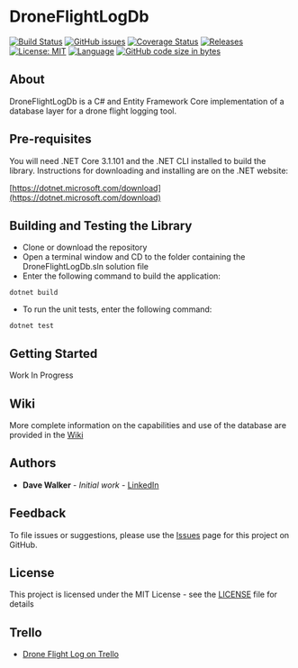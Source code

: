 # DroneFlightLogDb

[![Build Status](https://github.com/davewalker5/DroneFlightLogDb/workflows/.NET%20Core%20CI%20Build/badge.svg)](https://github.com/davewalker5/DroneFlightLogDb/actions)
[![GitHub issues](https://img.shields.io/github/issues/davewalker5/DroneFlightLogDb)](https://github.com/davewalker5/DroneFlightLogDb/issues)
[![Coverage Status](https://coveralls.io/repos/github/davewalker5/DroneFlightLogDb/badge.svg?branch=master)](https://coveralls.io/github/davewalker5/DroneFlightLogDb?branch=master)
[![Releases](https://img.shields.io/github/v/release/davewalker5/DroneFlightLogDb.svg?include_prereleases)](https://github.com/davewalker5/DroneFlightLogDb/releases)
[![License: MIT](https://img.shields.io/badge/License-MIT-blue.svg)](https://github.com/davewalker5/DroneFlightLogDb/blob/master/LICENSE)
[![Language](https://img.shields.io/badge/language-c%23-blue.svg)](https://github.com/davewalker5/DroneFlightLogDb/)
[![GitHub code size in bytes](https://img.shields.io/github/languages/code-size/davewalker5/DroneFlightLogDb)](https://github.com/davewalker5/DroneFlightLogDb/)

## About

DroneFlightLogDb is a C# and Entity Framework Core implementation of a database layer for a drone flight logging tool.

## Pre-requisites

You will need .NET Core 3.1.101 and the .NET CLI installed to build the library. Instructions for downloading and installing are on the .NET website:

[https://dotnet.microsoft.com/download](https://dotnet.microsoft.com/download)

## Building and Testing the Library

* Clone or download the repository
* Open a terminal window and CD to the folder containing the DroneFlightLogDb.sln solution file
* Enter the following command to build the application:

```
dotnet build
```

* To run the unit tests, enter the following command:

```
dotnet test
```

## Getting Started

Work In Progress

## Wiki

More complete information on the capabilities and use of the database are provided in the [Wiki](https://github.com/davewalker5/DroneFlightLogDb/wiki)

## Authors

- **Dave Walker** - *Initial work* - [LinkedIn](https://www.linkedin.com/in/davewalker5/)

## Feedback

To file issues or suggestions, please use the [Issues](https://github.com/davewalker5/DroneFlightLogDb/issues) page for this project on GitHub.

## License

This project is licensed under the MIT License - see the [LICENSE](LICENSE) file for details

## Trello

*  [Drone Flight Log on Trello](https://trello.com/b/AUdXWEIg)
